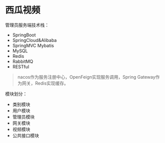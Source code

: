 # 西瓜视频

管理员服务端技术栈：

- SpringBoot
- SpringCloud&Alibaba
- SpringMVC
  Mybatis
- MySQL
- Redis
- RabbitMQ
- RESTful

> nacos作为服务注册中心，OpenFeign实现服务调用，Spring Gateway作为网关，Redis实现缓存。

模块划分：

- 类别模块
- 用户模块
- 管理员模块
- 网关模块
- 视频模块
- 公共接口模块
